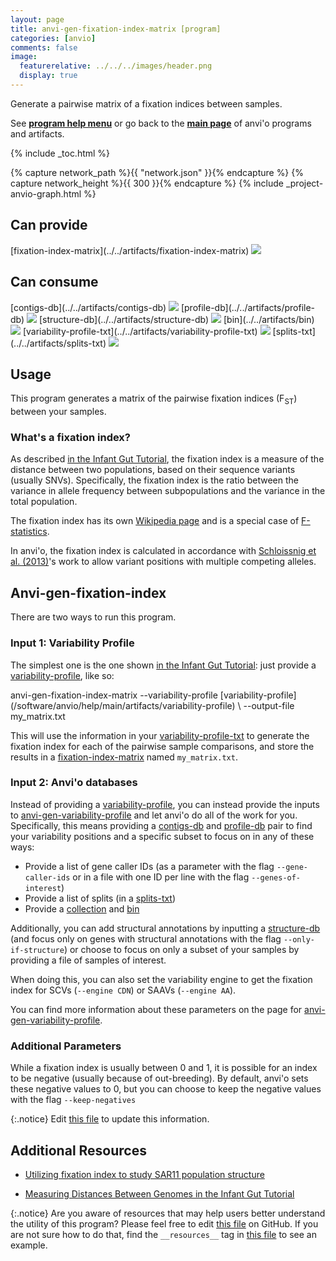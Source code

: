 ```yaml
---
layout: page
title: anvi-gen-fixation-index-matrix [program]
categories: [anvio]
comments: false
image:
  featurerelative: ../../../images/header.png
  display: true
---
```


Generate a pairwise matrix of a fixation indices between samples.

See **[program help menu](../../../../vignette#anvi-gen-fixation-index-matrix)** or go back to the **[main page](../../)** of anvi'o programs and artifacts.


{% include _toc.html %}
<div id="svg" class="subnetwork"></div>
{% capture network_path %}{{ "network.json" }}{% endcapture %}
{% capture network_height %}{{ 300 }}{% endcapture %}
{% include _project-anvio-graph.html %}


## Can provide

<p style="text-align: left" markdown="1"><span class="artifact-p">[fixation-index-matrix](../../artifacts/fixation-index-matrix) <img src="../../images/icons/TXT.png" class="artifact-icon-mini" /></span></p>

## Can consume

<p style="text-align: left" markdown="1"><span class="artifact-r">[contigs-db](../../artifacts/contigs-db) <img src="../../images/icons/DB.png" class="artifact-icon-mini" /></span> <span class="artifact-r">[profile-db](../../artifacts/profile-db) <img src="../../images/icons/DB.png" class="artifact-icon-mini" /></span> <span class="artifact-r">[structure-db](../../artifacts/structure-db) <img src="../../images/icons/DB.png" class="artifact-icon-mini" /></span> <span class="artifact-r">[bin](../../artifacts/bin) <img src="../../images/icons/BIN.png" class="artifact-icon-mini" /></span> <span class="artifact-r">[variability-profile-txt](../../artifacts/variability-profile-txt) <img src="../../images/icons/TXT.png" class="artifact-icon-mini" /></span> <span class="artifact-r">[splits-txt](../../artifacts/splits-txt) <img src="../../images/icons/TXT.png" class="artifact-icon-mini" /></span></p>

## Usage



This program generates a matrix of the pairwise fixation indices (F<sub>ST</sub>) between your samples.

### What's a fixation index?

As described [in the Infant Gut Tutorial](https://merenlab.org/tutorials/infant-gut/#measuring-distances-between-metagenomes-with-fst), the fixation index is a measure of the distance between two populations, based on their sequence variants (usually SNVs). Specifically, the fixation index is the ratio between the variance in allele frequency between subpopulations and the variance in the total population. 


The fixation index has its own [Wikipedia page](https://en.wikipedia.org/wiki/Fixation_index) and is a special case of [F-statistics](https://en.wikipedia.org/wiki/F-statistics). 


In anvi'o, the fixation index is calculated in accordance with [Schloissnig et al.  (2013)](https://doi.org/10.1038/nature11711)'s work to allow variant positions with multiple competing alleles.


## Anvi-gen-fixation-index 

There are two ways to run this program.  

### Input 1: Variability Profile 

The simplest one is the one shown [in the Infant Gut Tutorial](https://merenlab.org/tutorials/infant-gut/#measuring-distances-between-metagenomes-with-fst): just provide a <span class="artifact-n">[variability-profile](/software/anvio/help/main/artifacts/variability-profile)</span>, like so: 

<div class="codeblock" markdown="1">
anvi&#45;gen&#45;fixation&#45;index&#45;matrix &#45;&#45;variability&#45;profile <span class="artifact&#45;n">[variability&#45;profile](/software/anvio/help/main/artifacts/variability&#45;profile)</span> \
                               &#45;&#45;output&#45;file my_matrix.txt
</div>

This will use the information in your <span class="artifact-n">[variability-profile-txt](/software/anvio/help/main/artifacts/variability-profile-txt)</span> to generate the fixation index for each of the pairwise sample comparisons, and store the results in a <span class="artifact-n">[fixation-index-matrix](/software/anvio/help/main/artifacts/fixation-index-matrix)</span> named `my_matrix.txt`.  

### Input 2: Anvi'o databases

Instead of providing a <span class="artifact-n">[variability-profile](/software/anvio/help/main/artifacts/variability-profile)</span>, you can instead provide the inputs to <span class="artifact-n">[anvi-gen-variability-profile](/software/anvio/help/main/programs/anvi-gen-variability-profile)</span> and let anvi'o do all of the work for you. Specifically, this means providing a <span class="artifact-n">[contigs-db](/software/anvio/help/main/artifacts/contigs-db)</span> and <span class="artifact-n">[profile-db](/software/anvio/help/main/artifacts/profile-db)</span> pair to find your variability positions and a specific subset to focus on in any of these ways: 

- Provide a list of gene caller IDs (as a parameter with the flag `--gene-caller-ids` or in a file with one ID per line with the flag `--genes-of-interest`)
- Provide a list of splits (in a <span class="artifact-n">[splits-txt](/software/anvio/help/main/artifacts/splits-txt)</span>)
- Provide a <span class="artifact-n">[collection](/software/anvio/help/main/artifacts/collection)</span> and <span class="artifact-n">[bin](/software/anvio/help/main/artifacts/bin)</span>

Additionally, you can add structural annotations by inputting a <span class="artifact-n">[structure-db](/software/anvio/help/main/artifacts/structure-db)</span> (and focus only on genes with structural annotations with the flag `--only-if-structure`) or choose to focus on only a subset of your samples by providing a file of samples of interest.  

When doing this, you can also set the variability engine to get the fixation index for SCVs (`--engine CDN`) or SAAVs (`--engine AA`). 

You can find more information about these parameters on the page for <span class="artifact-n">[anvi-gen-variability-profile](/software/anvio/help/main/programs/anvi-gen-variability-profile)</span>. 

### Additional Parameters

While a fixation index is usually between 0 and 1, it is possible for an index to be negative (usually because of out-breeding). By default, anvi'o sets these negative values to 0, but you can choose to keep the negative values with the flag `--keep-negatives` 



{:.notice}
Edit [this file](https://github.com/merenlab/anvio/tree/master/anvio/docs/programs/anvi-gen-fixation-index-matrix.md) to update this information.


## Additional Resources


* [Utilizing fixation index to study SAR11 population structure](http://merenlab.org/data/sar11-saavs/#generating-distance-matrices-from-fixation-index-for-saavs-and-snvs-data)

* [Measuring Distances Between Genomes in the Infant Gut Tutorial](http://merenlab.org/tutorials/infant-gut/#measuring-distances-between-metagenomes-with-fst)


{:.notice}
Are you aware of resources that may help users better understand the utility of this program? Please feel free to edit [this file](https://github.com/merenlab/anvio/tree/master/bin/anvi-gen-fixation-index-matrix) on GitHub. If you are not sure how to do that, find the `__resources__` tag in [this file](https://github.com/merenlab/anvio/blob/master/bin/anvi-interactive) to see an example.
